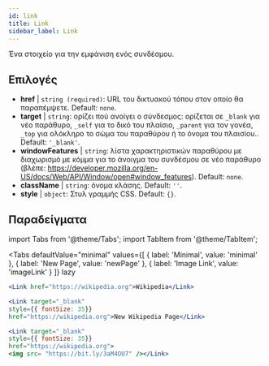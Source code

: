```yaml
---
id: link
title: Link
sidebar_label: Link
---
```


Ένα στοιχείο για την εμφάνιση ενός συνδέσμου.

## Επιλογές

* __href__ | `string (required)`: URL του δικτυακού τόπου στον οποίο θα παραπέμψετε. Default: `none`.
* __target__ | `string`: ορίζει πού ανοίγει ο σύνδεσμος: ορίζεται σε `_blank` για νέο παράθυρο, `_self` για το δικό του πλαίσιο, `_parent` για τον γονέα, `_top` για ολόκληρο το σώμα του παραθύρου ή το όνομα του πλαισίου.. Default: `'_blank'`.
* __windowFeatures__ | `string`: λίστα χαρακτηριστικών παραθύρου με διαχωρισμό με κόμμα για το άνοιγμα του συνδέσμου σε νέο παράθυρο (βλέπε: https://developer.mozilla.org/en-US/docs/Web/API/Window/open#window_features). Default: `none`.
* __className__ | `string`: όνομα κλάσης. Default: `''`.
* __style__ | `object`: Στυλ γραμμής CSS. Default: `{}`.


## Παραδείγματα

import Tabs from '@theme/Tabs';
import TabItem from '@theme/TabItem';

<Tabs
    defaultValue="minimal"
    values={[
        { label: 'Minimal', value: 'minimal' },
        { label: 'New Page', value: 'newPage' },
        { label: 'Image Link', value: 'imageLink' }
    ]}
    lazy
>
<TabItem value="minimal">

```jsx live
<Link href="https://wikipedia.org">Wikipedia</Link>
```

</TabItem>

<TabItem value="newPage">

```jsx live
<Link target="_blank" 
style={{ fontSize: 35}}
href="https://wikipedia.org">New Wikipedia Page</Link>
```
</TabItem>

<TabItem value="imageLink">

```jsx live
<Link target="_blank" 
style={{ fontSize: 35}}
href="https://wikipedia.org">
<img src= "https://bit.ly/3aM4OU7" /></Link>
```

</TabItem>

</Tabs>
